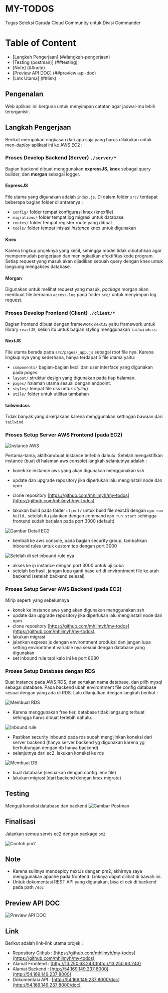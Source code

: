 # MY-TODOS

Tugas Seleksi Garuda Cloud Community untuk Divisi Commander

# Table of Content
- [Langkah Pengerjaan] (##langkah-pengerjaan)
- [Testing (postman)] (##testing)
- [Note] (##note)
- [Preview API DOC] (##preview-api-doc)
- [Link Utama] (##link)

## Pengenalan

Web aplikasi ini berguna untuk menyimpan catatan agar jadwal-mu lebih terorganisir.

## Langkah Pengerjaan

Berikut merupakan ringkasan dari apa saja yang harus dilakukan untuk men-_deploy_ aplikasi ini ke AWS EC2 :

### Proses Develop Backend (Server) `./server/*`

Bagian backend dibuat menggunakan **expressJS**, **knex** sebagai query builder, dan **morgan** sebagai logger.

#### ExpressJS

File utama yang digunakan adalah `index.js`. Di dalam folder `src/` terdapat beberapa bagian folder di antaranya :

- `config/` folder tempat konfigurasi knex (knexfile)
- `migrations/` folder tempat log migrasi untuk database
- `routes/` folder tempat register route yang dibuat
- `tools/` folder tempat inisiasi _instance_ knex untuk digunakan

#### Knex

Karena lingkup projeknya yang kecil, sehingga model tidak dibutuhkan agar mempermudah pengerjaan dan meningkatkan efektifitas kode program. Setiap request yang masuk akan dijadikan sebuah query dengan knex untuk langsung mengakses database.

#### Morgan

Digunakan untuk melihat request yang masuk, _package_ morgan akan membuat file bernama `access.log` pada folder `src/` untuk menyimpan log request.

### Proses Develop Frontend (Client) `./client/*`

Bagian frontend dibuat dengan framework `nextJS` yaitu framework untuk library `reactJS`, selain itu untuk bagian _styling_ menggunakan `tailwindcss`.

#### NextJS

File utama berada pada `src/pages/_app.js` sebagai root file nya. Karena lingkup nya yang sederhana, hanya terdapat 5 file utama yaitu:

- `components/` bagian-bagian kecil dari user interface yang digunakan pada _pages_
- `layout/` struktur design yang digunakan pada tiap halaman.
- `pages/` halaman utama sesuai dengan endpoint.
- `styles/` tempat file css untuk _styling_
- `utils/` folder untuk utilitas tambahan

#### tailwindcss

Tidak banyak yang dikerjakaan karena menggunakan settingan bawaan dari `tailwind`.

### Proses Setup Server AWS Frontend (pada EC2)

![Instance AWS](https://raw.githubusercontent.com/mhilmyh/my-todos/master/screenshots/ss-aws-ec2.PNG)

Pertama-tama, aktifkan/buat instance terlebih dahulu. Setelah mengaktifkan instance (buat di halaman aws console) langkah selanjutnya adalah :

- konek ke instance aws yang akan digunakan menggunakan ssh
- update dan upgrade repository jika diperlukan lalu menginstall node dan npm
- clone repository [https://github.com/mhilmyh/my-todos](https://github.com/mhilmyh/my-todos)

- lakukan build pada folder `client/` untuk build file nextJS dengan `npm run build` , setelah itu jalankan dengan command `npm run start` sehingga frontend sudah berjalan pada port 3000 (default)

![Gambar Detail EC2](https://github.com/mhilmyh/my-todos/blob/master/screenshots/ss-aws-detail.PNG)

- kembali ke aws console, pada bagian security group, tambahkan inbound rules untuk custom tcp dengan port 3000

![Setelah di set inbound rule nya](https://raw.githubusercontent.com/mhilmyh/my-todos/master/screenshots/ss-ir.PNG)

- akses ke ip instance dengan port 3000 untuk uji coba
- setelah berhasil, jangan lupa ganti base url di environtment file ke arah backend (setelah backend selesai)

### Proses Setup Server AWS Backend (pada EC2)

Mirip seperti yang sebelumnya

- konek ke instance aws yang akan digunakan menggunakan ssh
- update dan upgrade repository jika diperlukan lalu menginstall node dan npm
- clone repository [https://github.com/mhilmyh/my-todos](https://github.com/mhilmyh/my-todos)
- lakukan migrasi
- jalankan express js dengan environtment produksi dan jangan lupa setting environtment variable nya sesuai dengan database yang digunakan
- set inbound rule tapi kalo ini ke port 8080

### Proses Setup Database dengan RDS

Buat instance pada AWS RDS, dan sertakan nama database, dan pilih mysql sebagai database. Pada backend ubah environtment file config database sesuai dengan yang ada di RDS. Lalu dilanjutkan dengan langkah berikut :

![Membuat RDS](https://raw.githubusercontent.com/mhilmyh/my-todos/master/screenshots/ss-db.PNG)

- Karena menggunakan free tier, database tidak langsung terbuat sehingga harus dibuat terlebih dahulu.

![Inbound rule](https://raw.githubusercontent.com/mhilmyh/my-todos/master/screenshots/ss-db-acc.PNG)

- Pastikan security inbound pada rds sudah mengijinkan koneksi dari server backend (hanya server backend yg digunakan karena yg berhubungan dengan db hanya backend)
- selanjutnya dari ec2, lakukan koneksi ke rds

![Membuat DB](https://raw.githubusercontent.com/mhilmyh/my-todos/master/screenshots/ss-create-db.PNG)

- buat database (sesuaikan dengan config .env file)
- lakukan migrasi (dari backend dengan knex migrate)

## Testing

Menguji koneksi database dan backend
![Gambar Postman](https://raw.githubusercontent.com/mhilmyh/my-todos/master/screenshots/ss-postman.PNG)

## Finalisasi

Jalankan semua servis ec2 dengan package `pm2`

![Contoh pm2](https://raw.githubusercontent.com/mhilmyh/my-todos/master/screenshots/ss-pm2-backend.PNG)

## Note

- Karena sulitnya mendeploy nextJs dengan pm2, akhirnya saya menggunakan apache pada frontend. Linknya dapat dilihat di bawah ini.
- Untuk dokumentasi REST API yang digunakan, bisa di cek di backend pada path `/doc`

## Preview API DOC

![Preview API DOC](https://raw.githubusercontent.com/mhilmyh/my-todos/master/screenshots/ss-api-doc.png)

## Link

Berikut adalah link-link utama projek :

- Repository Github : [https://github.com/mhilmyh/my-todos](https://github.com/mhilmyh/my-todos)
- Alamat Frontend : [http://13.250.63.243](http://13.250.63.243)
- Alamat Backend : [http://54.169.149.237:8000](http://54.169.149.237:8000)
- Dokumentasi API : [http://54.169.149.237:8000/doc](http://54.169.149.237:8000/doc)

